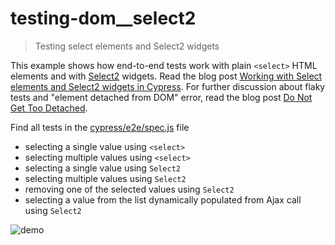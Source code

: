 # testing-dom__select2
> Testing select elements and Select2 widgets

This example shows how end-to-end tests work with plain `<select>` HTML elements and with  [Select2](https://select2.org/) widgets. Read the blog post [Working with Select elements and Select2 widgets in Cypress](https://www.cypress.io/blog/2020/03/20/working-with-select-elements-and-select2-widgets-in-cypress/). For further discussion about flaky tests and "element detached from DOM" error, read the blog post [Do Not Get Too Detached](https://www.cypress.io/blog/2020/07/22/do-not-get-too-detached/).

Find all tests in the [cypress/e2e/spec.js](cypress/e2e/spec.js) file

- selecting a single value using `<select>`
- selecting multiple values using `<select>`
- selecting a single value using `Select2`
- selecting multiple values using `Select2`
- removing one of the selected values using `Select2`
- selecting a value from the list dynamically populated from Ajax call using `Select2`

![demo](images/demo.gif)
